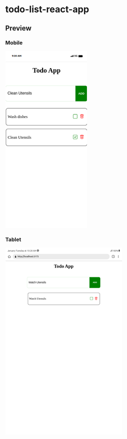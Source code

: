 # todo-list-react-app

## Preview

### Mobile
![Mobile Preview](https://github.com/MuriithiMark/todo-list-react-app/blob/main/mobile.png)

### Tablet
![Tablet Preview](https://github.com/MuriithiMark/todo-list-react-app/blob/main/tablet.png)
